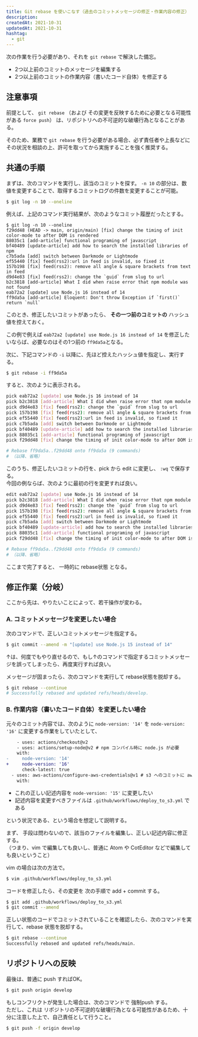 ```yaml
---
title: Git rebase を使いこなす（過去のコミットメッセージの修正・作業内容の修正）
description:
createdAt: 2021-10-31
updatedAt: 2021-10-31
hashtag:
  - git
---
```


次の作業を行う必要があり、それを `git rebase` で解決した備忘。

* 2つ以上前のコミットのメッセージを編集する
* 2つ以上前のコミットの作業内容（書いたコード自体）を修正する

## 注意事項

前提として、 `git rebase` （および その変更を反映するために必要となる可能性がある `force push`） は、リポジトリへの不可逆的な破壊行為となることがある。

そのため、業務で `git rebase` を行う必要がある場合、必ず責任者や上長などに その状況を相談の上、許可を取ってから実施することを強く推奨する。  

## 共通の手順

まずは、次のコマンドを実行し、該当のコミットを探す。 `-n 10` の部分は、数値を変更することで、取得するコミットログの件数を変更することが可能。
```bash
$ git log -n 10 --oneline
```

例えば、上記のコマンド実行結果が、次のようなコミット履歴だったとする。

```
$ git log -n 10 --oneline
f29dd48 (HEAD -> main, origin/main) [fix] change the timing of init color-mode to after DOM is rendered
88035c1 [add-article] functional programing of javascript
bf40489 [update-article] add how to search the installed libraries of npm
c7b5ada [add] switch between Darkmode or Lightmode
ef55440 [fix] feed(rss2):url in feed is invalid, so fixed it
157b198 [fix] feed(rss2): remove all angle & square brackets from text in feed
d9d4e83 [fix] feed(rss2): change the `guid` from slug to url
b2c3818 [add-article] What I did when raise error that npm module was not found
eab72a2 [update] use Node.js 16 instead of 14
ff9da5a [add-article] Eloquent: Don't throw Exception if `first()` return `null`
```

このとき、修正したいコミットがあったら、 **その一つ前のコミットの** ハッシュ値を控えておく。

この例で例えば `eab72a2 [update] use Node.js 16 instead of 14` を修正したいならば、必要なのはその1つ前の `ff9da5a`となる。

次に、下記コマンドの `-i` 以降に、先ほど控えたハッシュ値を指定し、実行する。

```bash
$ git rebase -i ff9da5a
```

すると、次のように表示される。

```bash
pick eab72a2 [update] use Node.js 16 instead of 14
pick b2c3818 [add-article] What I did when raise error that npm module was not found
pick d9d4e83 [fix] feed(rss2): change the `guid` from slug to url
pick 157b198 [fix] feed(rss2): remove all angle & square brackets from text in feed
pick ef55440 [fix] feed(rss2):url in feed is invalid, so fixed it
pick c7b5ada [add] switch between Darkmode or Lightmode
pick bf40489 [update-article] add how to search the installed libraries of npm
pick 88035c1 [add-article] functional programing of javascript
pick f29dd48 [fix] change the timing of init color-mode to after DOM is rendered

# Rebase ff9da5a..f29dd48 onto ff9da5a (9 commands)
# （以降、省略）
```


このうち、修正したいコミットの行を、pick から edit に変更し、 `:wq` で保存する。  
今回の例ならば、次のように最初の行を変更すれば良い。

```bash
edit eab72a2 [update] use Node.js 16 instead of 14
pick b2c3818 [add-article] What I did when raise error that npm module was not found
pick d9d4e83 [fix] feed(rss2): change the `guid` from slug to url
pick 157b198 [fix] feed(rss2): remove all angle & square brackets from text in feed
pick ef55440 [fix] feed(rss2):url in feed is invalid, so fixed it
pick c7b5ada [add] switch between Darkmode or Lightmode
pick bf40489 [update-article] add how to search the installed libraries of npm
pick 88035c1 [add-article] functional programing of javascript
pick f29dd48 [fix] change the timing of init color-mode to after DOM is rendered

# Rebase ff9da5a..f29dd48 onto ff9da5a (9 commands)
# （以降、省略）
```

ここまで完了すると、 一時的に rebase状態 となる。

## 修正作業（分岐）

ここから先は、やりたいことによって、若干操作が変わる。

### A. コミットメッセージを変更したい場合

次のコマンドで、正しいコミットメッセージを指定する。

```bash
$ git commit --amend -m "[update] use Node.js 15 instead of 14"
```

↑は、何度でもやり直せるので、もし↑のコマンドで指定するコミットメッセージを誤ってしまったら、再度実行すれば良い。

メッセージが固まったら、次のコマンドを実行して rebase状態を脱却する。

```bash
$ git rebase --continue
# Successfully rebased and updated refs/heads/develop.
```

### B. 作業内容（書いたコード自体）を変更したい場合

元々のコミット内容では、次のように `node-version: '14'` を `node-version: '16'` に変更する作業をしていたとして、

```diff
    - uses: actions/checkout@v2
    - uses: actions/setup-node@v2 # npm コンパイル時に node.js が必要
    with:
-     node-version: '14'
+     node-version: '16'
      check-latest: true
  - uses: aws-actions/configure-aws-credentials@v1 # s3 へのコミットに awscli が必要
    with:
```

* これの正しい記述内容を `node-version: '15'` に変更したい
* 記述内容を変更すべきファイルは `.github/workflows/deploy_to_s3.yml` である

という状況である、という場合を想定して説明する。

まず、 手段は問わないので、該当のファイルを編集し、正しい記述内容に修正する。  
（つまり、vim で編集しても良いし、普通に Atom や CotEditor などで編集しても良いということ）

vim の場合は次の方法で。

```bash
$ vim .github/workflows/deploy_to_s3.yml
```

コードを修正したら、その変更を 次の手順で add + commit する。
```bash
$ git add .github/workflows/deploy_to_s3.yml
$ git commit --amend
```

正しい状態のコードでコミットされていることを確認したら、次のコマンドを実行して、rebase 状態を脱却する。

```bash
$ git rebase --continue
Successfully rebased and updated refs/heads/main.
```

## リポジトリへの反映

最後は、普通に push すればOK。

```bash
$ git push origin develop
```

もしコンフリクトが発生した場合は、次のコマンドで 強制push する。  
ただし、これは リポジトリの不可逆的な破壊行為となる可能性があるため、十分に注意した上で、自己責任として行うこと。

```bash
$ git push -f origin develop
```
